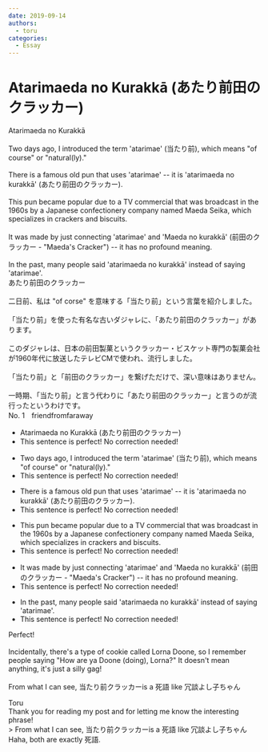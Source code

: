 ```yaml
---
date: 2019-09-14
authors:
  - toru
categories:
  - Essay
---
```


<h1 id="subject_show">Atarimaeda no Kurakkā (あたり前田のクラッカー)</h1>
<div class="date" hidden>Sep 14, 2019 11:43</div>
<div id="post"><div id="body_show_ori">
Atarimaeda no Kurakkā<br/><br/>Two days ago, I introduced the term 'atarimae' (当たり前), which means "of course" or "natural(ly)."<br/><br/>There is a famous old pun that uses 'atarimae' -- it is 'atarimaeda no kurakkā' (あたり前田のクラッカー).<br/><br/>This pun became popular due to a TV commercial that was broadcast in the 1960s by a Japanese confectionery company named Maeda Seika, which specializes in crackers and biscuits.<br/><br/>It was made by just connecting 'atarimae' and 'Maeda no kurakkā' (前田のクラッカー - "Maeda's Cracker") -- it has no profound meaning.<br/><br/>In the past, many people said 'atarimaeda no kurakkā' instead of saying 'atarimae'.
</div></div>

<!-- more -->

<div id="post_ja"><div id="body_show_mo">
あたり前田のクラッカー<br/><br/>二日前、私は "of corse" を意味する「当たり前」という言葉を紹介しました。<br/><br/>「当たり前」を使った有名な古いダジャレに、「あたり前田のクラッカー」があります。<br/><br/>このダジャレは、日本の前田製菓というクラッカー・ビスケット専門の製菓会社が1960年代に放送したテレビCMで使われ、流行しました。<br/><br/>「当たり前」と「前田のクラッカー」を繋げただけで、深い意味はありません。<br/><br/>一時期、「当たり前」と言う代わりに「あたり前田のクラッカー」と言うのが流行ったというわけです。
</div></div>
<div id="block"><div class="first_name"> No. 1　<span class="just_name">friendfromfaraway</span></div><div id="block2">
<ul class="correction_field">
<li class="incorrect">Atarimaeda no Kurakkā (あたり前田のクラッカー)</li>
<li class="corrected perfect">This sentence is perfect! No correction needed!</li>
</ul>
<ul class="correction_field">
<li class="incorrect">Two days ago, I introduced the term 'atarimae' (当たり前), which means "of course" or "natural(ly)."</li>
<li class="corrected perfect">This sentence is perfect! No correction needed!</li>
</ul>
<ul class="correction_field">
<li class="incorrect">There is a famous old pun that uses 'atarimae' -- it is 'atarimaeda no kurakkā' (あたり前田のクラッカー).</li>
<li class="corrected perfect">This sentence is perfect! No correction needed!</li>
</ul>
<ul class="correction_field">
<li class="incorrect">This pun became popular due to a TV commercial that was broadcast in the 1960s by a Japanese confectionery company named Maeda Seika, which specializes in crackers and biscuits.</li>
<li class="corrected perfect">This sentence is perfect! No correction needed!</li>
</ul>
<ul class="correction_field">
<li class="incorrect">It was made by just connecting 'atarimae' and 'Maeda no kurakkā' (前田のクラッカー - "Maeda's Cracker") -- it has no profound meaning.</li>
<li class="corrected perfect">This sentence is perfect! No correction needed!</li>
</ul>
<ul class="correction_field">
<li class="incorrect">In the past, many people said 'atarimaeda no kurakkā' instead of saying 'atarimae'.</li>
<li class="corrected perfect">This sentence is perfect! No correction needed!</li>
</ul>
<p class="comment_small">
 Perfect!
 <br/>
 <br/>
 Incidentally, there's a type of cookie called Lorna Doone, so I remember people saying "How are ya Doone (doing), Lorna?" It doesn't mean anything, it's just a silly gag!
 <br/>
 <br/>
 From what I can see, 当たり前クラッカーis a 死語 like 冗談よし子ちゃん
</p>

</div><div class="name"><span class="just_name">Toru</span><br>
Thank you for reading my post and for letting me know the interesting phrase!<br/>&gt; From what I can see, 当たり前クラッカーis a 死語 like 冗談よし子ちゃん<br/>Haha, both are exactly 死語.
</div>
</div>
